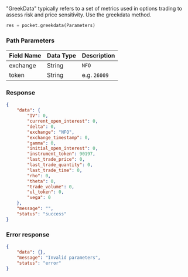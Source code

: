 <!-- # Greek Data -->
"GreekData" typically refers to a set of metrics used in options trading to assess risk and price sensitivity. Use the greekdata method.

```python
res = pocket.greekdata(Parameters)
```

### Path Parameters
| Field Name | Data Type | Description                           |
|------------|-----------|---------------------------------------|
| exchange   | String    | `NFO`                                   |
| token      | String    | e.g. `26009`                            |





### Response
```json
{
    "data": {
        "IV": 0,
        "current_open_interest": 0,
        "delta": 0,
        "exchange": "NFO",
        "exchange_timestamp": 0,
        "gamma": 0,
        "initial_open_interest": 0,
        "instrument_token": 90197,
        "last_trade_price": 0,
        "last_trade_quantity": 0,
        "last_trade_time": 0,
        "rho": 0,
        "theta": 0,
        "trade_volume": 0,
        "ul_token": 0,
        "vega": 0
    },
    "message": "",
    "status": "success"
}
```

### Error response
```json
{
    "data": {},
    "message": "Invalid parameters",
    "status": "error"
}
```